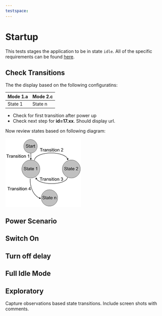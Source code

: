 ```yaml
---
testspace:
---
```


# Startup 
This tests stages the application to be in state `idle`. All of the specific requirements can be found [here](https://github.com/newco/open-project/issues/27).

## Check Transitions
The the display based on the following configuratins: 

Mode 1.a | Mode 2.c
-------- | --------
 State 1 | State n

- Check for first transition after power up
- Check next step for **id=17.xx**. Should display url. 

Now review states based on following diagram:

![states](./states.png "State machine")

## Power Scenario

## Switch On

## Turn off delay

## Full Idle Mode


## Exploratory
Capture observations based state transitions. Include screen shots with comments.

